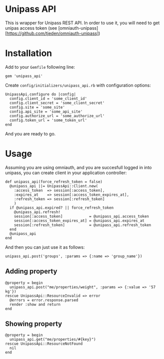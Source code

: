 # Unipass API #

This is wrapper for Unipass REST API. In order to use it, you will need to get unipas access token (see [omniauth-unipass][https://github.com/tjeden/omniauth-unipass])

# Installation #

Add to your `Gemfile` following line:

    gem 'unipass_api'

Create `config/initializers/unipass_api.rb` with configuration options:

    UnipassApi.configure do |config|
      config.client_id = 'some_client_id'
      config.client_secret = 'some_client_secret'
      config.site = 'some_site'
      config.api_site = 'some_api_site'
      config.authorize_url = 'some_authorize_url'
      config.token_url = 'some_token_url'
    end

And you are ready to go.

# Usage #

Assuming you are using omniauth, and you are succesfull logged in into unipass, you can create client in your application controller:

    def unipass_api(force_refresh_token = false)
      @unipass_api ||= UnipassApi::Client.new(
        :access_token  => session[:access_token],
        :expires_at    => session[:access_token_expires_at],
        :refresh_token => session[:refresh_token]
        )
      if @unipass_api.expired? || force_refresh_token
        @unipass_api.refresh!
        session[:access_token]            = @unipass_api.access_token
        session[:access_token_expires_at] = @unipass_api.expires_at
        session[:refresh_token]           = @unipass_api.refresh_token
      end
      @unipass_api
    end

And then you can just use it as follows: 

    unipass_api.post('groups', :params => {:name => 'group_name'})

## Adding property ##

    @property = begin
      unipass_api.post("me/properties/weight", :params => {:value => '57  kg'})
    rescue UnipassApi::ResourceInvalid => error
      @errors = error.response.parsed
      render :show and return
    end 

## Showing property ##

    @property = begin
      unipass_api.get("me/properties/#{key}")
    rescue UnipassApi::ResourceNotFound
      nil
    end 



